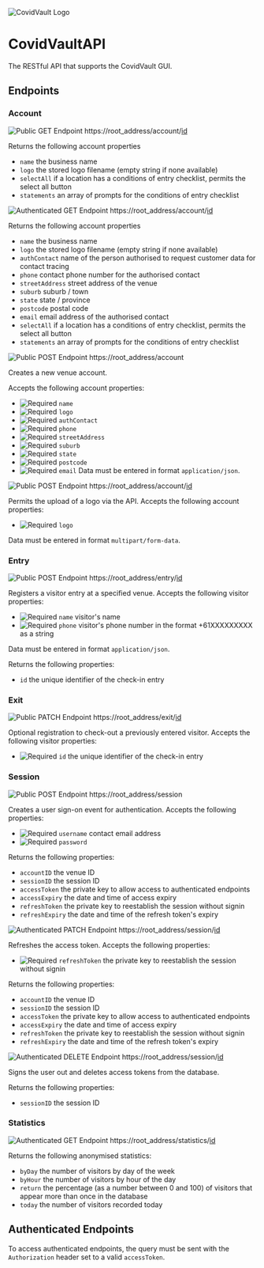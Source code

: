 ![CovidVault Logo](https://www.simpleprogramming.com.au/covid/files/logo-banner.png "CovidVault")

# CovidVaultAPI
The RESTful API that supports the CovidVault GUI.

## Endpoints
### Account
![Public GET Endpoint](https://img.shields.io/badge/Public-GET-green) https://root_address/account/[id](/ "Account ID")

Returns the following account properties
- `name` the business name
- `logo` the stored logo filename (empty string if none available)
- `selectAll` if a location has a conditions of entry checklist, permits the select all button
- `statements` an array of prompts for the conditions of entry checklist

![Authenticated GET Endpoint](https://img.shields.io/badge/Authenticated-GET-green) https://root_address/account/[id](/ "Account ID")

Returns the following account properties
- `name` the business name
- `logo` the stored logo filename (empty string if none available)
- `authContact` name of the person authorised to request customer data for contact tracing
- `phone` contact phone number for the authorised contact
- `streetAddress` street address of the venue
- `suburb` suburb / town
- `state` state / province
- `postcode` postal code
- `email` email address of the authorised contact
- `selectAll` if a location has a conditions of entry checklist, permits the select all button
- `statements` an array of prompts for the conditions of entry checklist

![Public POST Endpoint](https://img.shields.io/badge/Public-POST-orange) https://root_address/account

Creates a new venue account.

Accepts the following account properties:
- ![Required](https://img.shields.io/badge/-Required-red) `name`
- ![Required](https://img.shields.io/badge/-Required-red) `logo`
- ![Required](https://img.shields.io/badge/-Required-red) `authContact`
- ![Required](https://img.shields.io/badge/-Required-red) `phone`
- ![Required](https://img.shields.io/badge/-Required-red) `streetAddress`
- ![Required](https://img.shields.io/badge/-Required-red) `suburb`
- ![Required](https://img.shields.io/badge/-Required-red) `state`
- ![Required](https://img.shields.io/badge/-Required-red) `postcode`
- ![Required](https://img.shields.io/badge/-Required-red) `email`
Data must be entered in format `application/json`.

![Public POST Endpoint](https://img.shields.io/badge/Public-POST-orange) https://root_address/account/[id](/ "Account ID")

Permits the upload of a logo via the API. Accepts the following account properties:
- ![Required](https://img.shields.io/badge/-Required-red) `logo`

Data must be entered in format `multipart/form-data`.

### Entry
![Public POST Endpoint](https://img.shields.io/badge/Public-POST-orange) https://root_address/entry/[id](/ "Account ID")

Registers a visitor entry at a specified venue. Accepts the following visitor properties:
- ![Required](https://img.shields.io/badge/-Required-red) `name` visitor's name
- ![Required](https://img.shields.io/badge/-Required-red) `phone` visitor's phone number in the format +61XXXXXXXXX as a string

Data must be entered in format `application/json`.

Returns the following properties:
- `id` the unique identifier of the check-in entry

### Exit
![Public PATCH Endpoint](https://img.shields.io/badge/Public-PATCH-grey) https://root_address/exit/[id](/ "Entry ID")

Optional registration to check-out a previously entered visitor. Accepts the following visitor properties:
- ![Required](https://img.shields.io/badge/-Required-red) `id` the unique identifier of the check-in entry

### Session
![Public POST Endpoint](https://img.shields.io/badge/Public-POST-orange) https://root_address/session

Creates a user sign-on event for authentication. Accepts the following properties:
- ![Required](https://img.shields.io/badge/-Required-red) `username` contact email address
- ![Required](https://img.shields.io/badge/-Required-red) `password`

Returns the following properties:
- `accountID` the venue ID
- `sessionID` the session ID
- `accessToken` the private key to allow access to authenticated endpoints
- `accessExpiry` the date and time of access expiry
- `refreshToken` the private key to reestablish the session without signin
- `refreshExpiry` the date and time of the refresh token's expiry

![Authenticated PATCH Endpoint](https://img.shields.io/badge/Authenticated-PATCH-grey) https://root_address/session/[id](/ "Session ID")

Refreshes the access token. Accepts the following properties:
- ![Required](https://img.shields.io/badge/-Required-red) `refreshToken` the private key to reestablish the session without signin

Returns the following properties:
- `accountID` the venue ID
- `sessionID` the session ID
- `accessToken` the private key to allow access to authenticated endpoints
- `accessExpiry` the date and time of access expiry
- `refreshToken` the private key to reestablish the session without signin
- `refreshExpiry` the date and time of the refresh token's expiry

![Authenticated DELETE Endpoint](https://img.shields.io/badge/Authenticated-DELETE-red) https://root_address/session/[id](/ "Session ID")

Signs the user out and deletes access tokens from the database.

Returns the following properties:
- `sessionID` the session ID

### Statistics
![Authenticated GET Endpoint](https://img.shields.io/badge/Authenticated-GET-orange) https://root_address/statistics/[id](/ "Account ID")

Returns the following anonymised statistics:
- `byDay` the number of visitors by day of the week
- `byHour` the number of visitors by hour of the day
- `return` the percentage (as a number between 0 and 100) of visitors that appear more than once in the database
- `today` the number of visitors recorded today

## Authenticated Endpoints
To access authenticated endpoints, the query must be sent with the `Authorization` header set to a valid `accessToken`.